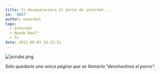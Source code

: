 ```yaml
---
title: Si desapareciera el porno de internet...
id: '3057'
author: neverbot
tags:
  - Internet
  - Mundo Real™
  - Tv
date: 2011-08-03 19:12:51
---
```


![scrubs.png](./scrubs.png)

_Sólo quedaría una única página que se llamaría "devolvednos el porno"._